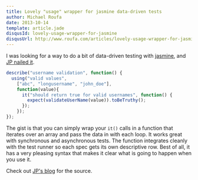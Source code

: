 ```yaml
---
title: Lovely "usage" wrapper for jasmine data-driven tests
author: Michael Roufa
date: 2013-10-14
template: article.jade
disqusId: lovely-usage-wrapper-for-jasmine
disqusUrl: http://www.roufa.com/articles/lovely-usage-wrapper-for-jasmine
---
```


I was looking for a way to do a bit of data-driven testing with [jasmine](http://pivotal.github.io/jasmine/), and [JP nailed it](http://blog.jphpsf.com/2012/08/30/drying-up-your-javascript-jasmine-tests).

```javascript
describe("username validation", function() {
  using("valid values", 
    ["abc", "longusername", "john_doe"], 
    function(value){
      it("should return true for valid usernames", function() {
        expect(validateUserName(value)).toBeTruthy();
      });
    });
});
```

The gist is that you can simply wrap your `it()` calls in a function that iterates over an array and pass the data in with each loop. It works great with synchronous and asynchronous tests. The function integrates cleanly with the test runner so each spec gets its own descriptive row. Best of all, it has a very pleasing syntax that makes it clear what is going to happen when you use it.

Check out [JP's blog](http://blog.jphpsf.com/2012/08/30/drying-up-your-javascript-jasmine-tests) for the source.